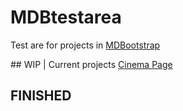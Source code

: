 # MDBtestarea
Test are for projects in [MDBootstrap](https://mdbootstrap.com/)

## WIP | Current projects
[Cinema Page](../Cinema_Page)
## FINISHED
